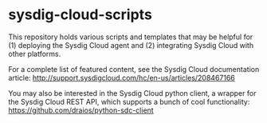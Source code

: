 # sysdig-cloud-scripts
This repository holds various scripts and templates that may be helpful for (1) deploying the Sysdig Cloud agent and (2) integrating Sysdig Cloud with other platforms.

For a complete list of featured content, see the Sysdig Cloud documentation article:
http://support.sysdigcloud.com/hc/en-us/articles/208467166

You may also be interested in the Sysdig Cloud python client, a wrapper for the Sysdig Cloud REST API, which supports a bunch of cool functionality:
https://github.com/draios/python-sdc-client


